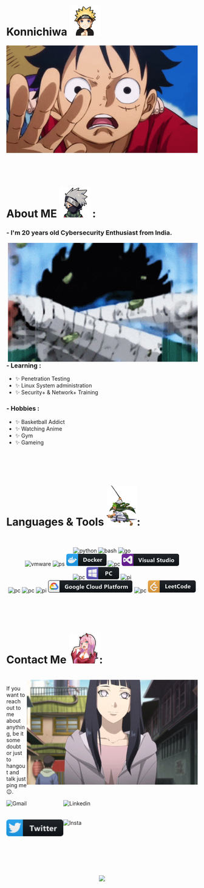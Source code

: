 # Konnichiwa <img hight="80" width="80" alt="PNG" src="https://github.com/TarunPereddi/TarunPereddi/blob/main/Images/m1.png">

<div align="center">
<img hight="300" width="700" alt="GIF" align="center" src="https://github.com/TarunPereddi/TarunPereddi/blob/main/Images/welcome.gif">
</div>

</br>
</br>
</br>


# About ME <img hight="80" width="80" alt="PNG" src="https://github.com/TarunPereddi/TarunPereddi/blob/main/Images/m2.png"> :

### - I'm 20 years old Cybersecurity Enthusiast from India.

<img hight="282" width="500" alt="GIF" align="right" src="https://github.com/TarunPereddi/TarunPereddi/blob/main/Images/2nd.gif">

### - Learning :
- ✨ Penetration Testing
- ✨ Linux System administration 
- ✨ Security+ & Network+ Training

### - Hobbies : 
- ✨ Basketball Addict
- ✨ Watching Anime
- ✨ Gym
- ✨ Gameing

</br>
</br>
</br>

# Languages & Tools <img hight="80" width="80" alt="PNG" src="https://github.com/TarunPereddi/TarunPereddi/blob/main/Images/m3.png">:
</br>

<p align="center">

<!-- For more icons please follow  https://github.com/MikeCodesDotNET/ColoredBadges -->
<img src="https://github.com/MikeCodesDotNET/ColoredBadges/blob/master/png/dev/languages/python.png" alt="python" width="120" hight="50">
<img src="https://github.com/MikeCodesDotNET/ColoredBadges/blob/master/png/dev/tools/bash.png" alt="bash" width="100" hight="50">
<img src="https://github.com/MikeCodesDotNET/ColoredBadges/blob/master/png/dev/languages/go.png" alt="go" width="100" hight="50">
</br>
<img src="https://github.com/MikeCodesDotNET/ColoredBadges/blob/master/png/dev/tools/vmware.png" alt="vmware" hight="50">
<img src="https://github.com/MikeCodesDotNET/ColoredBadges/blob/master/png/dev/tools/powershell.png" alt="ps" hight="50">
<img src="https://github.com/MikeCodesDotNET/ColoredBadges/blob/master/png/dev/tools/docker.png" alt="docker" hight="50">
<img src="https://github.com/MikeCodesDotNET/ColoredBadges/blob/master/png/dev/tools/jetbrains_pycharm.png" alt="pc" hight="50">
<img src="https://github.com/MikeCodesDotNET/ColoredBadges/blob/master/png/dev/tools/visualstudio.png" alt="vs" hight="50">
</br>
<img src="https://github.com/MikeCodesDotNET/ColoredBadges/blob/master/png/devices/cisco.png" alt="pc" hight="50">
<img src="https://github.com/MikeCodesDotNET/ColoredBadges/blob/master/png/devices/pc.png" alt="pc" hight="50">
<img src="https://github.com/MikeCodesDotNET/ColoredBadges/blob/master/png/devices/raspberrypi.png" alt="pi" hight="50">
</br>
<img src="https://github.com/MikeCodesDotNET/ColoredBadges/blob/master/png/dev/misc/security.png" alt="pc" hight="50">
<img src="https://github.com/MikeCodesDotNET/ColoredBadges/blob/master/png/dev/services/codechef.png" alt="pc" hight="50">
<img src="https://github.com/MikeCodesDotNET/ColoredBadges/blob/master/png/dev/services/codewars.png" alt="pi" hight="50">
<img src="https://github.com/MikeCodesDotNET/ColoredBadges/blob/master/png/dev/services/google_cloud_platform.png" alt="pc" hight="50">
<img src="https://github.com/MikeCodesDotNET/ColoredBadges/blob/master/png/dev/services/hackerrank.png" alt="pc" hight="50">
<img src="https://github.com/MikeCodesDotNET/ColoredBadges/blob/master/png/dev/services/leetcode.png" alt="pi" hight="50">
</p>
</br>
</br>
</br>



# Contact Me <img hight="80" width="80" alt="PNG" src="https://github.com/TarunPereddi/TarunPereddi/blob/main/Images/m4.png">:

<p>
 </br>


<img hight="320" width="450" align="right" alt="GIF" src="https://github.com/TarunPereddi/TarunPereddi/blob/main/Images/end.gif">


If you want to reach out to me about anything, be it some doubt or just to hangout and talk just ping me 😉.

<a href="mailto:tarun.pereddi.work@gmail.com">
 <img align="left" alt="Gmail" width="150" hight="100" src="https://github.com/MikeCodesDotNET/ColoredBadges/blob/master/png/social/gmail.png" />
</a>
<a href="https://www.linkedin.com/in/tarunpereddi/">
  <img align="left" alt="Linkedin" width="150" hight="100" src="https://github.com/MikeCodesDotNET/ColoredBadges/blob/master/png/social/linkedin.png" />
</br>
</br>
</br>
</a>
<a href="https://twitter.com/PereddiTarun">
  <img align="left" alt=" Twitter" width="150" hight="100"  src="https://github.com/MikeCodesDotNET/ColoredBadges/blob/master/png/social/twitter.png" />
</a>
<a href="https://www.instagram.com/tarunpereddi/">
  <img align="left" alt="Insta" width="150" hight="100" src="https://github.com/MikeCodesDotNET/ColoredBadges/blob/master/png/social/instagram.png" />
</a>
 </p>
 

</br>
</br>
</br>
</br>
</br>
</br>
</br>

<p align="center" >  
  <a href="https://github.com/TarunPereddi/github-readme-stats"> 
<img  src="https://github-readme-stats.vercel.app/api?username=TarunPereddi&&show_icons=true&theme=radical"/>
  </a>
  </p>
